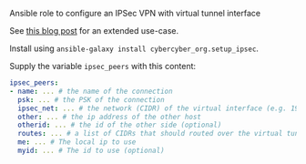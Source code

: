Ansible role to configure an IPSec VPN with virtual tunnel interface

See [this blog post](https://cybercyber.org/site-to-site-vpn-using-ipsec-virtual-tunnels-and-bgp.html) for an extended use-case.

Install using `ansible-galaxy install cybercyber_org.setup_ipsec`.

Supply the variable `ipsec_peers` with this content:

```yaml
ipsec_peers:
- name: ... # the name of the connection
  psk: ... # the PSK of the connection
  ipsec_net: ... # the network (CIDR) of the virtual interface (e.g. 192.168.44.5/30)
  other: ... # the ip address of the other host
  otherid: ... # the id of the other side (optional)
  routes: ... # a list of CIDRs that should routed over the virtual tunnel interface
  me: ... # The local ip to use
  myid: ... # The id to use (optional)
```
